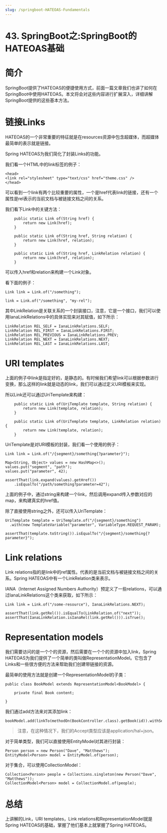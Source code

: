 ```yaml
---
slug: /springboot-HATEOAS-Fundamentals
---
```


# 43. SpringBoot之:SpringBoot的HATEOAS基础



# 简介

SpringBoot提供了HATEOAS的便捷使用方式，前面一篇文章我们也讲了如何在SpringBoot中使用HATEOAS。本文将会对这些内容进行扩展深入，详细讲解SpringBoot提供的这些基本方法。

# 链接Links

HATEOAS的一个非常重要的特征就是在resources资源中包含超媒体，而超媒体最简单的表示就是链接。

Spring HATEOAS为我们简化了封装Links的功能。

我们看一个HTML中的link标签的例子：

```
<head>
<link rel="stylesheet" type="text/css" href="theme.css" />
</head>
```

可以看到一个link有两个比较重要的属性，一个是href代表link的链接，还有一个属性是rel表示的当前文档与被链接文档之间的关系。

我们看下Link中的关键方法：

```
	public static Link of(String href) {
		return new Link(href);
	}

	public static Link of(String href, String relation) {
		return new Link(href, relation);
	}

	public static Link of(String href, LinkRelation relation) {
		return new Link(href, relation);
	}
```

可以传入href和relation来构建一个Link对象。

看下面的例子：

```
Link link = Link.of("/something");

link = Link.of("/something", "my-rel");

```

其中LinkRelation是关联关系的一个封装接口，注意，它是一个接口，我们可以使用IanaLinkRelations中的具体实现来对其赋值，如下所示：

```
LinkRelation REL_SELF = IanaLinkRelations.SELF;
LinkRelation REL_FIRST = IanaLinkRelations.FIRST;
LinkRelation REL_PREVIOUS = IanaLinkRelations.PREV;
LinkRelation REL_NEXT = IanaLinkRelations.NEXT;
LinkRelation REL_LAST = IanaLinkRelations.LAST;
```

# URI templates

上面的例子中link是指定好的，是静态的。有时候我们希望link可以根据参数进行变换，那么这样的link就是动态的link，我们可以通过定义URI模板来实现。

所以Link还可以通过UriTemplate来构建：

```
	public static Link of(UriTemplate template, String relation) {
		return new Link(template, relation);
	}

    public static Link of(UriTemplate template, LinkRelation relation) {
		return new Link(template, relation);
	}
```

UriTemplate是对URI模板的封装，我们看一个使用的例子：

```
Link link = Link.of("/{segment}/something{?parameter}");

Map<String, Object> values = new HashMap<>();
values.put("segment", "path");
values.put("parameter", 42);

assertThat(link.expand(values).getHref()) 
    .isEqualTo("/path/something?parameter=42");
```

上面的例子中，通过string来构建一个link，然后调用expand传入参数对应的map，来构建真实的href值。

除了直接使用string之外，还可以传入UriTemplate：

```
UriTemplate template = UriTemplate.of("/{segment}/something")
  .with(new TemplateVariable("parameter", VariableType.REQUEST_PARAM);

assertThat(template.toString()).isEqualTo("/{segment}/something{?parameter}");
```

# Link relations

Link relations指的是link中的ref属性。代表的是当前文档与被链接文档之间的关系。Spring HATEOAS中有一个LinkRelation类来表示。

IANA（Internet Assigned Numbers Authority）预定义了一些relations，可以通过IanaLinkRelations这个类来获取，如下所示：

```
Link link = Link.of("/some-resource"), IanaLinkRelations.NEXT);

assertThat(link.getRel()).isEqualTo(LinkRelation.of("next"));
assertThat(IanaLinkRelation.isIanaRel(link.getRel())).isTrue();

```

# Representation models

我们需要访问的是一个个的资源，然后需要在一个个的资源中加入link，Spring HATEOAS为我们提供了一个简单的类叫做RepresentationModel。它包含了Links和一些很方便的方法来帮助我们创建带链接的资源。

最简单的使用方法就是创建一个RepresentationModel的子类：

```
public class BookModel extends RepresentationModel<BookModel> {

    private final Book content;

}
```

我们通过add方法来对其添加link：

```
bookModel.add(linkTo(methodOn(BookController.class).getBook(id)).withSelfRel());
```		

> 注意，在这种情况下，我们的Accept类型应该是application/hal+json。

对于简单类型，我们可以直接使用EntityModel对其进行封装：

```
Person person = new Person("Dave", "Matthews");
EntityModel<Person> model = EntityModel.of(person);

```

对于集合，可以使用CollectionModel：

```
Collection<Person> people = Collections.singleton(new Person("Dave", "Matthews"));
CollectionModel<Person> model = CollectionModel.of(people);
```

# 总结

上讲解的Link，URI templates，Link relations和RepresentationModel就是Spring HATEOAS的基础，掌握了他们基本上就掌握了Spring HATEOAS。

